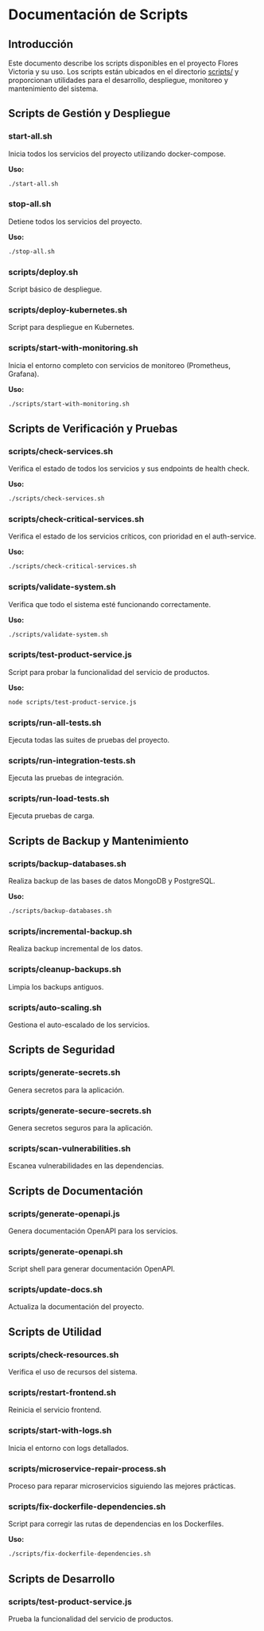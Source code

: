 # Documentación de Scripts

## Introducción

Este documento describe los scripts disponibles en el proyecto Flores Victoria y su uso. Los scripts están ubicados en el directorio [scripts/](file:///home/impala/Documentos/Proyectos/flores-victoria/scripts) y proporcionan utilidades para el desarrollo, despliegue, monitoreo y mantenimiento del sistema.

## Scripts de Gestión y Despliegue

### start-all.sh
Inicia todos los servicios del proyecto utilizando docker-compose.

**Uso:**
```bash
./start-all.sh
```

### stop-all.sh
Detiene todos los servicios del proyecto.

**Uso:**
```bash
./stop-all.sh
```

### scripts/deploy.sh
Script básico de despliegue.

### scripts/deploy-kubernetes.sh
Script para despliegue en Kubernetes.

### scripts/start-with-monitoring.sh
Inicia el entorno completo con servicios de monitoreo (Prometheus, Grafana).

**Uso:**
```bash
./scripts/start-with-monitoring.sh
```

## Scripts de Verificación y Pruebas

### scripts/check-services.sh
Verifica el estado de todos los servicios y sus endpoints de health check.

**Uso:**
```bash
./scripts/check-services.sh
```

### scripts/check-critical-services.sh
Verifica el estado de los servicios críticos, con prioridad en el auth-service.

**Uso:**
```bash
./scripts/check-critical-services.sh
```

### scripts/validate-system.sh
Verifica que todo el sistema esté funcionando correctamente.

**Uso:**
```bash
./scripts/validate-system.sh
```

### scripts/test-product-service.js
Script para probar la funcionalidad del servicio de productos.

**Uso:**
```bash
node scripts/test-product-service.js
```

### scripts/run-all-tests.sh
Ejecuta todas las suites de pruebas del proyecto.

### scripts/run-integration-tests.sh
Ejecuta las pruebas de integración.

### scripts/run-load-tests.sh
Ejecuta pruebas de carga.

## Scripts de Backup y Mantenimiento

### scripts/backup-databases.sh
Realiza backup de las bases de datos MongoDB y PostgreSQL.

**Uso:**
```bash
./scripts/backup-databases.sh
```

### scripts/incremental-backup.sh
Realiza backup incremental de los datos.

### scripts/cleanup-backups.sh
Limpia los backups antiguos.

### scripts/auto-scaling.sh
Gestiona el auto-escalado de los servicios.

## Scripts de Seguridad

### scripts/generate-secrets.sh
Genera secretos para la aplicación.

### scripts/generate-secure-secrets.sh
Genera secretos seguros para la aplicación.

### scripts/scan-vulnerabilities.sh
Escanea vulnerabilidades en las dependencias.

## Scripts de Documentación

### scripts/generate-openapi.js
Genera documentación OpenAPI para los servicios.

### scripts/generate-openapi.sh
Script shell para generar documentación OpenAPI.

### scripts/update-docs.sh
Actualiza la documentación del proyecto.

## Scripts de Utilidad

### scripts/check-resources.sh
Verifica el uso de recursos del sistema.

### scripts/restart-frontend.sh
Reinicia el servicio frontend.

### scripts/start-with-logs.sh
Inicia el entorno con logs detallados.

### scripts/microservice-repair-process.sh
Proceso para reparar microservicios siguiendo las mejores prácticas.

### scripts/fix-dockerfile-dependencies.sh
Script para corregir las rutas de dependencias en los Dockerfiles.

**Uso:**
```bash
./scripts/fix-dockerfile-dependencies.sh
```

## Scripts de Desarrollo

### scripts/test-product-service.js
Prueba la funcionalidad del servicio de productos.